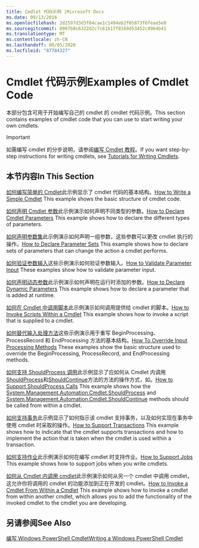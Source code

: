 ```yaml
---
title: Cmdlet 代码示例 |Microsoft Docs
ms.date: 09/13/2016
ms.openlocfilehash: 2d2597d3d3f64cae1c1494eb2f05873f6feae5e0
ms.sourcegitcommit: 0907b8c6322d2c7c61b17f8168d53452c8964b41
ms.translationtype: MT
ms.contentlocale: zh-CN
ms.lasthandoff: 08/05/2020
ms.locfileid: "87784327"
---
```

# <a name="examples-of-cmdlet-code"></a><span data-ttu-id="1ec68-102">Cmdlet 代码示例</span><span class="sxs-lookup"><span data-stu-id="1ec68-102">Examples of Cmdlet Code</span></span>

<span data-ttu-id="1ec68-103">本部分包含可用于开始编写自己的 cmdlet 的 cmdlet 代码示例。</span><span class="sxs-lookup"><span data-stu-id="1ec68-103">This section contains examples of cmdlet code that you can use to start writing your own cmdlets.</span></span>

> [!IMPORTANT]
> <span data-ttu-id="1ec68-104">如需编写 cmdlet 的分步说明，请参阅[编写 Cmdlet 教程](./tutorials-for-writing-cmdlets.md)。</span><span class="sxs-lookup"><span data-stu-id="1ec68-104">If you want step-by-step instructions for writing cmdlets, see [Tutorials for Writing Cmdlets](./tutorials-for-writing-cmdlets.md).</span></span>

## <a name="in-this-section"></a><span data-ttu-id="1ec68-105">本节内容</span><span class="sxs-lookup"><span data-stu-id="1ec68-105">In This Section</span></span>

<span data-ttu-id="1ec68-106">[如何编写简单的 Cmdlet](./how-to-write-a-simple-cmdlet.md)此示例显示了 cmdlet 代码的基本结构。</span><span class="sxs-lookup"><span data-stu-id="1ec68-106">[How to Write a Simple Cmdlet](./how-to-write-a-simple-cmdlet.md) This example shows the basic structure of cmdlet code.</span></span>

<span data-ttu-id="1ec68-107">[如何声明 Cmdlet 参数](./how-to-declare-cmdlet-parameters.md)此示例演示如何声明不同类型的参数。</span><span class="sxs-lookup"><span data-stu-id="1ec68-107">[How to Declare Cmdlet Parameters](./how-to-declare-cmdlet-parameters.md) This example shows how to declare the different types of parameters.</span></span>

<span data-ttu-id="1ec68-108">[如何声明参数集](./how-to-declare-parameter-sets.md)此示例演示如何声明一组参数，这些参数可以更改 cmdlet 执行的操作。</span><span class="sxs-lookup"><span data-stu-id="1ec68-108">[How to Declare Parameter Sets](./how-to-declare-parameter-sets.md) This example shows how to declare sets of parameters that can change the action a cmdlet performs.</span></span>

<span data-ttu-id="1ec68-109">[如何验证参数输入](./how-to-validate-parameter-input.md)这些示例演示如何验证参数输入。</span><span class="sxs-lookup"><span data-stu-id="1ec68-109">[How to Validate Parameter Input](./how-to-validate-parameter-input.md) These examples show how to validate parameter input.</span></span>

<span data-ttu-id="1ec68-110">[如何声明动态参数](./how-to-declare-dynamic-parameters.md)此示例演示如何声明在运行时添加的参数。</span><span class="sxs-lookup"><span data-stu-id="1ec68-110">[How to Declare Dynamic Parameters](./how-to-declare-dynamic-parameters.md) This example shows how to declare a parameter that is added at runtime.</span></span>

<span data-ttu-id="1ec68-111">[如何在 Cmdlet 中调用脚本](./how-to-invoke-scripts-within-a-cmdlet.md)此示例演示如何调用提供给 cmdlet 的脚本。</span><span class="sxs-lookup"><span data-stu-id="1ec68-111">[How to Invoke Scripts Within a Cmdlet](./how-to-invoke-scripts-within-a-cmdlet.md) This example shows how to invoke a script that is supplied to a cmdlet.</span></span>

<span data-ttu-id="1ec68-112">[如何替代输入处理方法](./how-to-override-input-processing-methods.md)这些示例演示用于重写 BeginProcessing、ProcessRecord 和 EndProcessing 方法的基本结构。</span><span class="sxs-lookup"><span data-stu-id="1ec68-112">[How To Override Input Processing Methods](./how-to-override-input-processing-methods.md) These examples show the basic structure used to override the BeginProcessing, ProcessRecord, and EndProcessing methods.</span></span>

<span data-ttu-id="1ec68-113">[如何支持 ShouldProcess 调用](./how-to-request-confirmations.md)此示例显示了应如何从 Cmdlet 内调用[ShouldProcess](/dotnet/api/System.Management.Automation.Cmdlet.ShouldProcess)和[ShouldContinue](/dotnet/api/System.Management.Automation.Cmdlet.ShouldContinue)方法的方法的操作方式，如。</span><span class="sxs-lookup"><span data-stu-id="1ec68-113">[How to Support ShouldProcess Calls](./how-to-request-confirmations.md) This example shows how the [System.Management.Automation.Cmdlet.ShouldProcess](/dotnet/api/System.Management.Automation.Cmdlet.ShouldProcess) and [System.Management.Automation.Cmdlet.ShouldContinue](/dotnet/api/System.Management.Automation.Cmdlet.ShouldContinue) methods should be called from within a cmdlet.</span></span>

<span data-ttu-id="1ec68-114">[如何支持事务](./how-to-support-transactions.md)此示例显示了如何指示该 cmdlet 支持事务，以及如何实现在事务中使用 cmdlet 时采取的操作。</span><span class="sxs-lookup"><span data-stu-id="1ec68-114">[How to Support Transactions](./how-to-support-transactions.md) This example shows how to indicate that the cmdlet supports transactions and how to implement the action that is taken when the cmdlet is used within a transaction.</span></span>

<span data-ttu-id="1ec68-115">[如何支持作业](./how-to-support-jobs.md)此示例演示如何在编写 cmdlet 时支持作业。</span><span class="sxs-lookup"><span data-stu-id="1ec68-115">[How to Support Jobs](./how-to-support-jobs.md) This example shows how to support jobs when you write cmdlets.</span></span>

<span data-ttu-id="1ec68-116">[如何从 Cmdlet 内调用 cmdlet](./how-to-invoke-a-cmdlet-from-within-a-cmdlet.md)此示例演示如何从另一个 cmdlet 中调用 cmdlet，这允许你将调用的 cmdlet 的功能添加到正在开发的 cmdlet。</span><span class="sxs-lookup"><span data-stu-id="1ec68-116">[How to Invoke a Cmdlet From Within a Cmdlet](./how-to-invoke-a-cmdlet-from-within-a-cmdlet.md) This example shows how to invoke a cmdlet from within another cmdlet, which allows you to add the functionality of the invoked cmdlet to the cmdlet you are developing.</span></span>

## <a name="see-also"></a><span data-ttu-id="1ec68-117">另请参阅</span><span class="sxs-lookup"><span data-stu-id="1ec68-117">See Also</span></span>

[<span data-ttu-id="1ec68-118">编写 Windows PowerShell Cmdlet</span><span class="sxs-lookup"><span data-stu-id="1ec68-118">Writing a Windows PowerShell Cmdlet</span></span>](./writing-a-windows-powershell-cmdlet.md)
